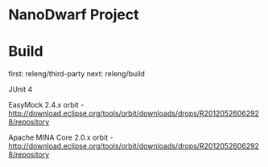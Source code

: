 # NanoDwarf Project

# Build

first: releng/third-party
next: releng/build 

JUnit 4

EasyMock 2.4.x
orbit - http://download.eclipse.org/tools/orbit/downloads/drops/R20120526062928/repository

Apache MINA Core 2.0.x
orbit - http://download.eclipse.org/tools/orbit/downloads/drops/R20120526062928/repository